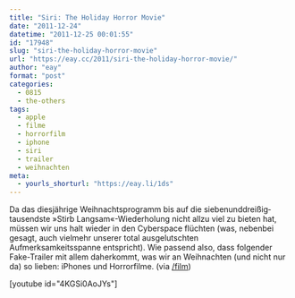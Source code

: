 ```yaml
---
title: "Siri: The Holiday Horror Movie"
date: "2011-12-24"
datetime: "2011-12-25 00:01:55"
id: "17948"
slug: "siri-the-holiday-horror-movie"
url: "https://eay.cc/2011/siri-the-holiday-horror-movie/"
author: "eay"
format: "post"
categories:
  - 0815
  - the-others
tags:
  - apple
  - filme
  - horrorfilm
  - iphone
  - siri
  - trailer
  - weihnachten
meta:
  - yourls_shorturl: "https://eay.li/1ds"
---
```


Da das diesjährige Weihnachts­programm bis auf die sieben­und­dreißig­tausendste »Stirb Langsam«-Wiederholung nicht allzu viel zu bieten hat, müssen wir uns halt wieder in den Cyberspace flüchten (was, nebenbei gesagt, auch vielmehr unserer total ausge­lutschten Aufmerksamkeitsspanne ent­spricht). Wie passend also, dass folgender Fake-Trailer mit allem daher­kommt, was wir an Weihnachten (und nicht nur da) so lieben: iPhones und Horrorfilme. (via [/film](http://www.slashfilm.com/lol-siri-holiday-horror-movie/))

\[youtube id="4KGSi0AoJYs"\]
